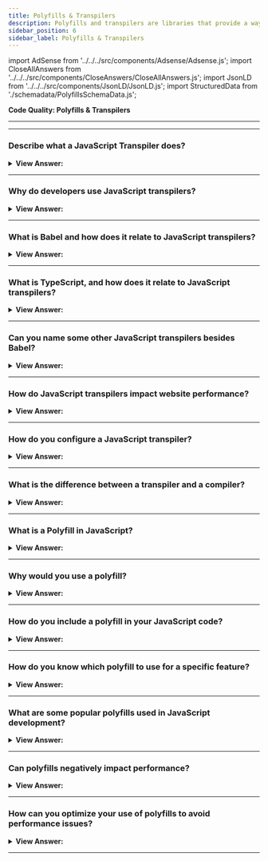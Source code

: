 ```yaml
---
title: Polyfills & Transpilers
description: Polyfills and transpilers are libraries that provide a way to add functionality to older browsers.
sidebar_position: 6
sidebar_label: Polyfills & Transpilers
---
```


import AdSense from '../../../src/components/Adsense/Adsense.js';
import CloseAllAnswers from '../../../src/components/CloseAnswers/CloseAllAnswers.js';
import JsonLD from '../../../src/components/JsonLD/JsonLD.js';
import StructuredData from './schemadata/PolyfillsSchemaData.js';

<JsonLD data={StructuredData} />

**Code Quality: Polyfills & Transpilers**

---

<AdSense />

---

<CloseAllAnswers />

### Describe what a JavaScript Transpiler does?

<details>
  <summary><strong>View Answer:</strong></summary>
  <div>
  <div><strong>Interview Response:</strong> A JavaScript transpiler converts source code written in one version or dialect of JavaScript into another, enabling modern features in older browsers or environments.
</div><br />
  <div><strong className="codeExample">Code Example:</strong><br /><br />

  <div></div>

```js
// before running the transpiler
height = height ?? 100;

// after running the transpiler
height = height !== undefined && height !== null ? height : 100;
```

---

:::note
Before 2020, JavaScript did not have a nullish coalescing operator (??). We needed a piece of software to convert it into workable code for older browsers to do work.
:::

  </div>
  </div>
</details>

---

### Why do developers use JavaScript transpilers?

<details>
  <summary>
    <strong>View Answer:</strong>
  </summary>
  <div>
    <div>
      <strong>Interview Response:</strong> Developers use JavaScript transpilers to maintain compatibility across browsers, utilize modern language features, optimize code performance, and streamline development with modular, maintainable, and organized codebases.
    </div>
  </div>
</details>

---

### What is Babel and how does it relate to JavaScript transpilers?

<details>
  <summary>
    <strong>View Answer:</strong>
  </summary>
  <div>
    <div>
      <strong>Interview Response:</strong> Babel is a popular JavaScript transpiler that converts modern ES6+ syntax into ES5 code, enabling compatibility with older browsers and support for cutting-edge language features.
    </div>
  </div>
</details>

---

### What is TypeScript, and how does it relate to JavaScript transpilers?

<details>
  <summary>
    <strong>View Answer:</strong>
  </summary>
  <div>
    <div>
      <strong>Interview Response:</strong> TypeScript is a statically-typed superset of JavaScript that compiles to JavaScript, enhancing code maintainability, readability, and error detection with optional type annotations and transpilation.
    </div><br />
  <div><strong className="codeExample">Code Example:</strong><br /><br />

  <div></div>

JavaScript Code:

```js
function greet(name) {
  return "Hello, " + name + "!";
}

const result = greet("John");
console.log(result);
```

TypeScript Code:

```typescript
function greet(name: string): string {
  return `Hello, ${name}!`;
}

const result = greet("John");
console.log(result);

```

  </div>
  </div>
</details>

---

### Can you name some other JavaScript transpilers besides Babel?

<details>
  <summary>
    <strong>View Answer:</strong>
  </summary>
  <div>
    <div>
      <strong>Interview Response:</strong> Other JavaScript transpilers include Dart, Elm, Traceur, TypeScript, and CoffeeScript.
    </div>
  </div>
</details>

---

### How do JavaScript transpilers impact website performance?

<details>
  <summary>
    <strong>View Answer:</strong>
  </summary>
  <div>
    <div>
      <strong>Interview Response:</strong> JavaScript transpilers can impact website performance by generating optimized code, reducing file size through minification, and polyfilling features, but may introduce extra build-time complexity.
    </div>
  </div>
</details>

---

### How do you configure a JavaScript transpiler?

<details>
  <summary>
    <strong>View Answer:</strong>
  </summary>
  <div>
    <div>
      <strong>Interview Response:</strong> To configure a JavaScript transpiler, install it as a dependency, create a configuration file with required settings, and integrate it with your build process or development environment.
    </div><br />
  <div><strong className="codeExample">Code Example:</strong><br /><br />

  <div></div>

Here's an example of configuring Babel using a `.babelrc` file:

```json
{
  "presets": ["@babel/preset-env"],
  "plugins": ["@babel/plugin-transform-arrow-functions"]
}
```

In this configuration, we specify that we want to use the `@babel/preset-env` preset, which enables transformation of JavaScript syntax based on target environments. We also include the `@babel/plugin-transform-arrow-functions` plugin, which transforms arrow functions to regular functions for broader browser compatibility.

Babel can be executed with this configuration file to transpile JavaScript code accordingly.

  </div>
  </div>
</details>

---

### What is the difference between a transpiler and a compiler?

<details>
  <summary>
    <strong>View Answer:</strong>
  </summary>
  <div>
    <div>
      <strong>Interview Response:</strong> A transpiler converts source code between similar languages or language versions, while a compiler translates high-level language code into low-level machine or assembly code for execution.
    </div>
  </div>
</details>

---

### What is a Polyfill in JavaScript?

<details>
  <summary><strong>View Answer:</strong></summary>
  <div>
  <div><strong>Interview Response:</strong> A polyfill is a JavaScript code snippet that provides modern functionality in older browsers by emulating missing features, ensuring consistent behavior across different environments.
</div><br />
  <div><strong className="codeExample">Code Example:</strong> Polyfill if Math.trunc function does not exist in an older engine.<br /><br />

  <div></div>

```js
if (!Math.trunc) {
  // if no such function
  // implement it
  Math.trunc = function (number) {
    // Math.ceil and Math.floor exist even in ancient JavaScript engines
    // they are covered later in the tutorial
    return number < 0 ? Math.ceil(number) : Math.floor(number);
  };
}
```

  </div>
  </div>
</details>

---

### Why would you use a polyfill?

<details>
  <summary>
    <strong>View Answer:</strong>
  </summary>
  <div>
    <div>
      <strong>Interview Response:</strong> We should use a polyfill to maintain cross-browser compatibility, ensuring consistent functionality and user experience when native support for specific features is lacking in older browsers.
    </div>
  </div>
</details>

---

### How do you include a polyfill in your JavaScript code?

<details>
  <summary>
    <strong>View Answer:</strong>
  </summary>
  <div>
    <div>
      <strong>Interview Response:</strong> To include a polyfill, either add the polyfill script directly in your HTML file or import it as a module in your JavaScript code, before using the desired feature.
    </div>
  </div>
</details>

---

### How do you know which polyfill to use for a specific feature?

<details>
  <summary>
    <strong>View Answer:</strong>
  </summary>
  <div>
    <div>
      <strong>Interview Response:</strong> To identify the right polyfill for a specific feature, consult compatibility tables on MDN Web Docs or caniuse.com to determine browser support. Review polyfill libraries, like core-js or polyfill.io, or search for reputable standalone polyfills. Check documentation, compatibility, and community feedback before selecting one.
    </div>
  </div>
</details>

---

### What are some popular polyfills used in JavaScript development?

<details>
  <summary>
    <strong>View Answer:</strong>
  </summary>
  <div>
    <div>
      <strong>Interview Response:</strong> Popular JavaScript polyfills include core-js, offering ECMAScript standard library polyfills, and polyfill.io, providing custom polyfill bundles based on the user's browser. These ensure consistent functionality across diverse browser environments.
    </div>
  </div>
</details>

---

### Can polyfills negatively impact performance?

<details>
  <summary>
    <strong>View Answer:</strong>
  </summary>
  <div>
    <div>
      <strong>Interview Response:</strong> Polyfills can negatively impact performance by increasing the JavaScript file size, potentially slowing down page load times, especially if multiple polyfills are used unnecessarily.
    </div>
  </div>
</details>

---

### How can you optimize your use of polyfills to avoid performance issues?

<details>
  <summary>
    <strong>View Answer:</strong>
  </summary>
  <div>
    <div>
      <strong>Interview Response:</strong> To optimize polyfill usage, only include necessary polyfills, use conditional loading to target specific browsers, bundle and minify polyfill files, and leverage CDNs for faster delivery.
    </div>
  </div>
</details>

---
